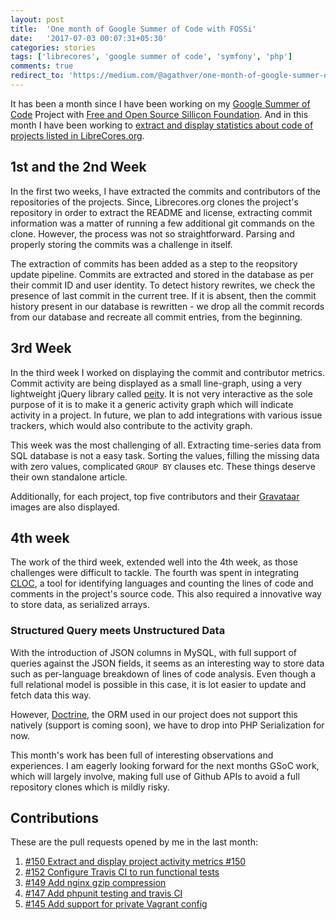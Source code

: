 ```yaml
---
layout: post
title:  'One month of Google Summer of Code with FOSSi'
date:   '2017-07-03 00:07:31+05:30'
categories: stories
tags: ['librecores', 'google summer of code', 'symfony', 'php']
comments: true
redirect_to: 'https://medium.com/@agathver/one-month-of-google-summer-of-code-with-fossi-7925ff973695'
---
```


It has been a month since I have been working on my [Google Summer of Code][1] Project with [Free and Open Source Sillicon Foundation][2]. And in this month I have been working to [extract and display statistics about code of projects listed in LibreCores.org][3].

## 1st and the 2nd Week

In the first two weeks, I have extracted the commits and contributors of the repositories of the projects. Since, Librecores.org clones the project's repository in order to extract the README and license, extracting commit information was a matter of running a few additional git commands on the clone. However, the process was not so straightforward. Parsing and properly storing the commits was a challenge in itself.

The extraction of commits has been added as a step to the reopsitory update pipeline. Commits are extracted and stored in the database as per their commit ID and user identity. To detect history rewrites, we check the presence of last commit in the current tree. If it is absent, then the commit history present in our database is rewritten - we drop all the commit records from our database and recreate all commit entries, from the beginning.

## 3rd Week

In the third week I worked on displaying the commit and contributor metrics. Commit activity are being displayed as a small line-graph, using a very lightweight jQuery library called [peity][4]. It is not very interactive as the sole purpose of it is to make it a generic activity graph which will indicate activity in a project. In future, we plan to add integrations with various issue trackers, which would also contribute to the activity graph.

This week was the most challenging of all. Extracting time-series data from SQL database is not a easy task. Sorting the values, filling the missing data with zero values, complicated `GROUP BY` clauses etc. These things deserve their own standalone article.

Additionally, for each project, top five contributors and their [Gravataar][5] images are also displayed.

## 4th week

The work of the third week, extended well into the 4th week, as those challenges were difficult to tackle. The fourth was spent in integrating [CLOC][6], a tool for identifying languages and counting the lines of code and comments in the project's source code. This also required a innovative way to store data, as serialized arrays.

### Structured Query meets Unstructured Data

With the introduction of JSON columns in MySQL, with full support of queries against the JSON fields, it seems as an interesting way to store data such as per-language breakdown of lines of code analysis. Even though a full relational model is possible in this case, it is lot easier to update and fetch data this way.

However, [Doctrine][7], the ORM used in our project does not support this natively (support is coming soon), we have to drop into PHP Serialization for now.

This month's work has been full of interesting observations and experiences. I am eagerly looking forward for the next months GSoC work, which will largely involve, making full use of Github APIs to avoid a full repository clones which is mildly risky.

## Contributions

These are the pull requests opened by me in the last month:

1. [#150 Extract and display project activity metrics #150](https://github.com/librecores/librecores-web/pull/150)
2. [#152 Configure Travis CI to run functional tests](https://github.com/librecores/librecores-web/pull/152)
3. [#149 Add nginx gzip compression](https://github.com/librecores/librecores-web/pull/149)
4. [#147 Add phpunit testing and travis CI](https://github.com/librecores/librecores-web/pull/147)
5. [#145 Add support for private Vagrant config](https://github.com/librecores/librecores-web/pull/145)


[1]:https://summerofcode.withgoogle.com
[2]:https://fossi-foundation.org
[3]:https://summerofcode.withgoogle.com/projects/#5672435520110592
[4]:http://benpickles.github.io/peity/
[5]:https://gravataar.com
[6]:https://github.com/AlDanial/cloc
[7]:http://www.doctrine-project.org/
